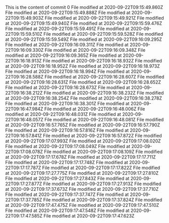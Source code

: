 This is the content of commit 0
File modified at 2020-09-22T09:15:49.860Z
File modified at 2020-09-22T09:15:49.888Z
File modified at 2020-09-22T09:15:49.903Z
File modified at 2020-09-22T09:15:49.921Z
File modified at 2020-09-22T09:15:49.940Z
File modified at 2020-09-22T09:15:59.476Z
File modified at 2020-09-22T09:15:59.491Z
File modified at 2020-09-22T09:15:59.510Z
File modified at 2020-09-22T09:15:59.528Z
File modified at 2020-09-22T09:15:59.549Z
File modified at 2020-09-22T09:16:09.295Z
File modified at 2020-09-22T09:16:09.311Z
File modified at 2020-09-22T09:16:09.330Z
File modified at 2020-09-22T09:16:09.348Z
File modified at 2020-09-22T09:16:09.365Z
File modified at 2020-09-22T09:16:18.913Z
File modified at 2020-09-22T09:16:18.932Z
File modified at 2020-09-22T09:16:18.952Z
File modified at 2020-09-22T09:16:18.973Z
File modified at 2020-09-22T09:16:18.994Z
File modified at 2020-09-22T09:16:28.588Z
File modified at 2020-09-22T09:16:28.607Z
File modified at 2020-09-22T09:16:28.631Z
File modified at 2020-09-22T09:16:28.652Z
File modified at 2020-09-22T09:16:28.673Z
File modified at 2020-09-22T09:16:38.212Z
File modified at 2020-09-22T09:16:38.232Z
File modified at 2020-09-22T09:16:38.254Z
File modified at 2020-09-22T09:16:38.278Z
File modified at 2020-09-22T09:16:38.301Z
File modified at 2020-09-22T09:16:47.984Z
File modified at 2020-09-22T09:16:48.006Z
File modified at 2020-09-22T09:16:48.031Z
File modified at 2020-09-22T09:16:48.057Z
File modified at 2020-09-22T09:16:48.081Z
File modified at 2020-09-22T09:16:57.765Z
File modified at 2020-09-22T09:16:57.790Z
File modified at 2020-09-22T09:16:57.816Z
File modified at 2020-09-22T09:16:57.841Z
File modified at 2020-09-22T09:16:57.872Z
File modified at 2020-09-22T09:17:07.993Z
File modified at 2020-09-22T09:17:08.020Z
File modified at 2020-09-22T09:17:08.049Z
File modified at 2020-09-22T09:17:08.078Z
File modified at 2020-09-22T09:17:08.109Z
File modified at 2020-09-22T09:17:17.678Z
File modified at 2020-09-22T09:17:17.711Z
File modified at 2020-09-22T09:17:17.748Z
File modified at 2020-09-22T09:17:17.787Z
File modified at 2020-09-22T09:17:17.822Z
File modified at 2020-09-22T09:17:27.775Z
File modified at 2020-09-22T09:17:27.810Z
File modified at 2020-09-22T09:17:27.843Z
File modified at 2020-09-22T09:17:27.877Z
File modified at 2020-09-22T09:17:27.913Z
File modified at 2020-09-22T09:17:37.673Z
File modified at 2020-09-22T09:17:37.710Z
File modified at 2020-09-22T09:17:37.747Z
File modified at 2020-09-22T09:17:37.785Z
File modified at 2020-09-22T09:17:37.824Z
File modified at 2020-09-22T09:17:47.475Z
File modified at 2020-09-22T09:17:47.510Z
File modified at 2020-09-22T09:17:47.548Z
File modified at 2020-09-22T09:17:47.585Z
File modified at 2020-09-22T09:17:47.623Z